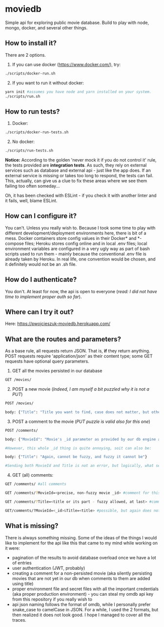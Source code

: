 # moviedb
Simple api for exploring public movie database. Build to play with node, mongo, docker, and several other things.

## How to install it?

There are 2 options.

1. If you can use docker (https://www.docker.com/), try:

```bash
./scripts/docker-run.sh
```

2. If you want to run it without docker:

```bash
yarn init #assumes you have node and yarn installed on your system.
./scripts/run.sh
```

## How to run tests?

1. Docker:

```bash
./scripts/docker-run-tests.sh
```

2. No docker:

```bash
./scripts/run-tests.sh
```
**Notice:** According to the golden 'never mock it if you do not control it' rule, the tests provided are **integration tests**. As such, they rely on external services such as database and external api - just like the app does. If an external service is missing or takes too long to respond, the tests can fail. This, actually, can give us a clue to fix these areas where we see them failing too often someday...

Oh, it has been checked with ESLint - if you check it with another linter and it fails, well, blame ESLint.

## How can I configure it?

You can't. Unless you really wish to. Because I took some time to play with different development/deployment environments here, there is bit of a mess. Docker containers store config values in their Docker* and *-compose files; Heroku stores config online and in local .env files; local environment variables are configured in a very ugly way as part of bash scripts used to run them - mainly because the conventional .env file is already taken by Heroku. In real life, one convention would be chosen, and it definitely would not be an .sh file.

## How do I authenticate?
You don't. At least for now, the api is open to everyone (*read: I did not have time to implement proper auth so far*).

## Where can I try it out?
Here: https://pwojcieszuk-moviedb.herokuapp.com/

## What are the routes and parameters?

As a base rule, all requests return JSON. That is, **if** they return anything. POST requests require 'application/json' as their content type; some GET requests have optional query parameters.

1. GET all the movies persisted in our database
```bash
GET /movies/
```

2. POST a new movie (*Indeed, I am myself a bit puzzled why it is not a PUT*)

```bash
POST /movies/ 

body: {"Title": "Title you want to find, case does not matter, but otherwise it has to be a full title not some fuzzy guess"}
```

3. POST a comment to the movie (*PUT puzzle is valid also for this one*)
```bash
POST /comments/ 

body: {"MovieId": "Movie's _id parameter as provided by our db engine and displayed"}

#However, this whole _id thing is quite annoying, soit can also be:

body: {"Title": "Again, cannot be fuzzy, and fuzzy it cannot be"}

#Sending both MovieId and Title is not an error, but logically, what sense does it make?
```

4. GET (all) comments:

```bash
GET /comments/ #all comments

GET /comments/?MovieId=<precise, non-fuzzy movie _id> #comment for this particular movie

GET /comments/?Title=<title or its part - fuzzy allowed, at last> #comment for whatsisname...

GET/comments/?MovieId=<_id>&Title=<title> #possible, but again does not make much sense - the logical operator is AND, so the movie id always wins with the title
```

## What is missing?
There is always something missing. Some of the ideas of the things I would like to implement for the api like this that came to my mind while working on it were: 
  - pagination of the results to avoid database overload once we have a lot of entries
  - user authentication (JWT, probably)
  - creating a comment for a non-persisted movie (aka silently persisting movies that are not yet in our db when comments to them are added using title)
  - proper environment file and secret files with all the important credentials (aka proper production environment) - you can steal my omdb api key from this repository if you really wish to
  - api json naming follows the format of omdb, while I personally prefer snake_case to camelCase in JSON. For a while, I used the 2 formats, but then realized it does not look good. I hope I managed to cover all the traces.
  